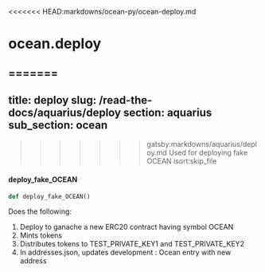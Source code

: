 <<<<<<< HEAD:markdowns/ocean-py/ocean-deploy.md
<a name="ocean.deploy"></a>
# ocean.deploy

=======
---
title: deploy
slug: /read-the-docs/aquarius/deploy
section: aquarius
sub_section: ocean
---
>>>>>>> gatsby:markdowns/aquarius/deploy.md
Used for deploying fake OCEAN
isort:skip_file

#### deploy\_fake\_OCEAN

```python
def deploy_fake_OCEAN()
```

Does the following:
1. Deploy to ganache a new ERC20 contract having symbol OCEAN
2. Mints tokens
3. Distributes tokens to TEST_PRIVATE_KEY1 and TEST_PRIVATE_KEY2
4. In addresses.json, updates development : Ocean entry with new address

